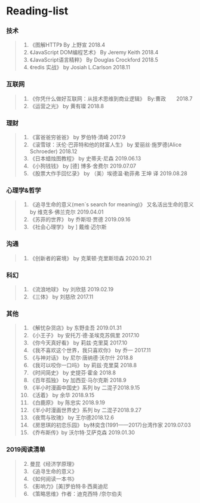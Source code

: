 # Reading-list
### 技术
> 1. 《图解HTTP》 By 上野宣 2018.4
> 2. 《JavaScript DOM编程艺术》 By Jeremy Keith 2018.4
> 3. 《JavaScript语言精粹》 By Douglas Crockford 2018.5
> 4. 《redis 实战》 by Josiah L.Carlson 2018.11

### 互联网
> 1. 《你凭什么做好互联网：从技术思维到商业逻辑》　By:曹政　　2018.7
> 2. 《运营之光》 by 黄有璨 2018.8

### 理财
> 1. 《富爸爸穷爸爸》 by 罗伯特·清崎 2017.9
> 2. 《滚雪球：沃伦·巴菲特和他的财富人生》 by 爱丽丝·施罗德(Alice Schroeder) 2018.12
> 3. 《日本蜡烛图教程》 by 史蒂夫·尼森 2019.06.13
> 4. 《小狗钱钱》 by  [德] 博多·舍费尔 2019.07.07
> 5. 《股票大作手回忆录》 by （美）埃德温·勒菲弗  王坤 译 2019.08.28

### 心理学&哲学
> 1.  《追寻生命的意义(men`s search for meaning)》 又名活出生命的意义 by 维克多·佛兰克尔 2019.04.01
> 2.  《苏菲的世界》 by 乔斯坦·贾德 2019.09.16
> 3.  《社会心理学》 by ] 戴维·迈尔斯 
### 沟通
> 1.  《创新者的窘境》  by 克莱顿·克里斯坦森 2020.10.21
### 科幻
> 1.  《流浪地球》 by 刘欣慈 2019.02.19
> 2.  《三体》 by 刘慈欣 2017.11
### 其他
> 1.  《解忧杂货店》by 东野圭吾 2019.01.31
> 2.  《小王子》 by 安托万·德·圣埃克苏佩里  2017.10
> 3.  《你今天真好看》 by 莉兹·克里莫   2017.10
> 4.  《我不喜欢这个世界，我只喜欢你》 by 乔一  2017.11
> 5.  《与神对话》 by 尼尔·唐纳德·沃尔什 2018.8
> 6.  《我可以咬你一口吗》 by 莉兹·克里莫   2018.8
> 7.  《时间简史》 by 史提芬·霍金  2018.8
> 8.  《百年孤独》 by 加西亚·马尔克斯  2018.9
> 9.  《半小时漫画中国史》系列 by 二混子2018.9.15
> 10. 《活着》 by 余华 2018.9.15
> 11. 《白鹿原》 by 陈忠实 2018.9.19
> 12. 《半小时漫画世界史》系列 by 二混子2018.9.27
> 13. 《夜莺与玫瑰》 by 王尔德2018.12.6
> 14. 《房思琪的初恋乐园》 by林奕含(1991——2017)台湾作家 2019.07.03
> 15. 《乔布斯传》by 沃尔特·艾萨克森 2019.01.30


### 2019阅读清单
> 2. 曼昆《经济学原理》
> 5. 《追寻生命的意义》
> 6. 《如何阅读一本书》
> 7. 《影响力》[美]罗伯特·B·西奥迪尼
> 8. 《策略思维》作者：迪克西特 /奈尔伯夫


